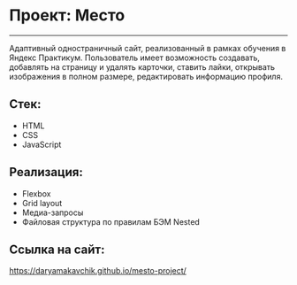 # Проект: Место
---

Адаптивный одностраничный сайт, реализованный в рамках обучения в Яндекс Практикум. Пользователь имеет возможность создавать, добавлять на страницу и удалять карточки, ставить лайки, открывать изображения в полном размере, редактировать информацию профиля.

## Стек:
* HTML
* CSS
* JavaScript

## Реализация:
* Flexbox
* Grid layout
* Медиа-запросы
* Файловая структура по правилам БЭМ Nested

## Ссылка на сайт:
https://daryamakavchik.github.io/mesto-project/